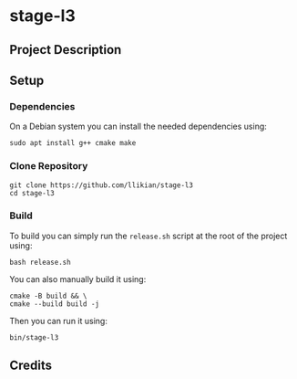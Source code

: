 # stage-l3
## Project Description


## Setup
### Dependencies
On a Debian system you can install the needed dependencies using:
```shell
sudo apt install g++ cmake make
```

### Clone Repository
```shell
git clone https://github.com/llikian/stage-l3
cd stage-l3
```

### Build
To build you can simply run the `release.sh` script at the root of the project using:
```shell
bash release.sh
```

You can also manually build it using:
```shell
cmake -B build && \
cmake --build build -j
```

Then you can run it using:
```shell
bin/stage-l3
```

## Credits
